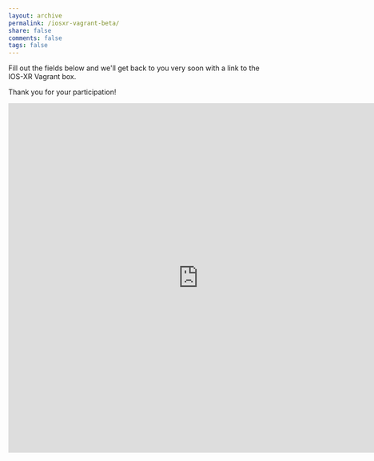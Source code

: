 ```yaml
---
layout: archive
permalink: /iosxr-vagrant-beta/
share: false
comments: false
tags: false
---
```


Fill out the fields below and we'll get back to you very soon with a link to the 
IOS-XR Vagrant box.  

Thank you for your participation!

<iframe src="https://docs.google.com/forms/d/1BFB-YEhllLuUQqPCxH5Z9UljtkyKLxyMG7lPmYEXReg/viewform?embedded=true" width="760" height="700" frameborder="0" marginheight="0" marginwidth="0">Loading...</iframe>
